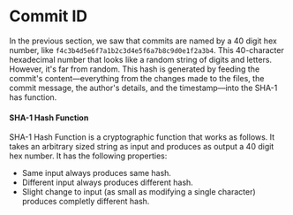 # Commit ID

In the previous section, we saw that commits are named by a 40 digit hex number, like `f4c3b4d5e6f7a1b2c3d4e5f6a7b8c9d0e1f2a3b4`. This 40-character hexadecimal number that looks like a random string of digits and letters. However, it's far from random. This hash is generated by feeding the commit's content—everything from the changes made to the files, the commit message, the author's details, and the timestamp—into the SHA-1 has function.

#### SHA-1 Hash Function

SHA-1 Hash Function is a cryptographic function that works as follows. It takes an arbitrary sized string as input and produces as output a 40 digit hex number. It has the following properties:

* Same input always produces same hash.
* Different input always produces different hash.&#x20;
* Slight change to input (as small as modifying a single character) produces completly different hash.&#x20;

